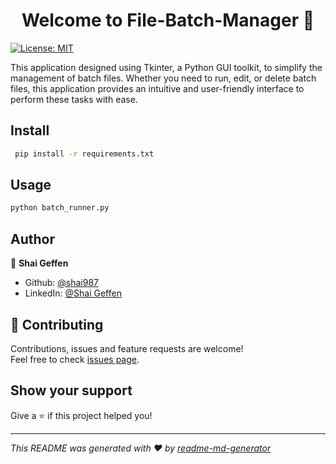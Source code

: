 <h1 align="center">Welcome to File-Batch-Manager 👋</h1>
<p>
  <a href="https://github.com/shai987/File-Batch-Manager/blob/main/LICENSE" target="_blank">
    <img alt="License: MIT" src="https://img.shields.io/badge/License-MIT-yellow.svg" />
  </a>
</p>

This application designed using Tkinter, a Python GUI toolkit, to simplify the management of batch files. Whether you need to run, edit, or delete batch files, this application provides an intuitive and user-friendly interface to perform these tasks with ease.

## Install

```sh
 pip install -r requirements.txt
```

## Usage

```sh
python batch_runner.py
```

## Author

👤 **Shai Geffen**

* Github: [@shai987](https://github.com/shai987)
* LinkedIn: [@Shai Geffen](https://linkedin.com/in/shai-geffen-24373721a)

## 🤝 Contributing

Contributions, issues and feature requests are welcome!<br />Feel free to check [issues page](https://github.com/shai987/File-Batch-Manager/issues).

## Show your support

Give a ⭐️ if this project helped you!

***
_This README was generated with ❤️ by [readme-md-generator](https://github.com/kefranabg/readme-md-generator)_
